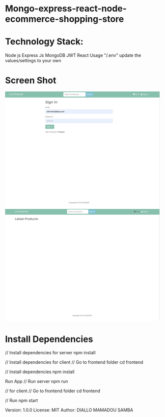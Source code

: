 # Mongo-express-react-node-ecommerce-shopping-store

# Technology Stack:
Node js
Express Js
MongoDB
JWT
React
Usage
"/.env" update the values/settings to your own


# Screen Shot
 ![screenshot](1.png)
 ![screenshot](2.png)

# Install Dependencies
// Install dependencies for server
npm install

// Install dependencies for client
// Go to frontend folder
cd frontend

// Install dependencies
npm install

Run App
// Run server
npm run

// for client
// Go to frontend folder
cd frontend

// Run
npm start

Version: 1.0.0
License: MIT
Author: DIALLO MAMADOU SAMBA
